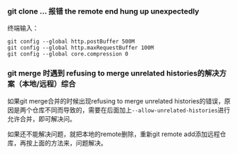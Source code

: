 ### git clone ... 报错 the remote end hung up unexpectedly

终端输入：

```
git config --global http.postBuffer 500M
git config --global http.maxRequestBuffer 100M
git config --global core.compression 0
```

### git merge 时遇到 refusing to merge unrelated histories的解决方案（本地/远程）综合

如果git merge合并的时候出现refusing to merge unrelated histories的错误，原因是两个仓库不同而导致的，需要在后面加上`--allow-unrelated-histories`进行允许合并，即可解决问。

如果还不能解决问题，就把本地的remote删除，重新git remote add添加远程仓库，再按上面的方法来，问题解决。

